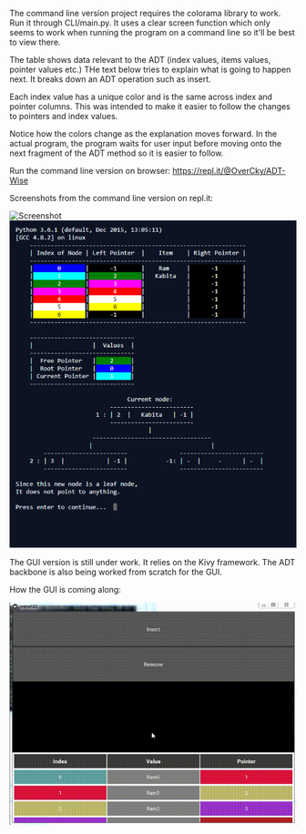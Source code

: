 The command line version project requires the colorama library to work.
Run it through CLI/main.py. It uses a clear screen function which 
only seems to work when running the program on a command line so it'll be best to 
view there.

The table shows data relevant to the ADT (index values, items values, pointer values etc.)
THe text below tries to explain what is going to happen next. It breaks down an ADT operation
such as insert.

Each index value has a unique color and is the same across index and pointer columns. 
This was intended to make it easier to follow the changes to pointers and index values.

Notice how the colors change as the explanation moves forward.
In the actual program, the program waits for user input before moving onto the next fragment of the 
ADT method so it is easier to follow.

Run the command line version on browser: https://repl.it/@OverCky/ADT-Wise

Screenshots from the command line version on repl.it:

![Screenshot](ADTWIse.gif)
![Screenshot](Screenshot1.PNG)

The GUI version is still under work. It relies on the Kivy framework.
The ADT backbone is also being worked from scratch for the GUI.

How the GUI is coming along:

![Screenshot](GUI.gif)

